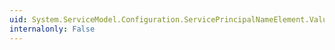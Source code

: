 ```yaml
---
uid: System.ServiceModel.Configuration.ServicePrincipalNameElement.Value
internalonly: False
---
```

